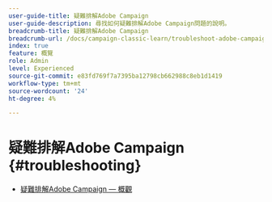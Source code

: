 ```yaml
---
user-guide-title: 疑難排解Adobe Campaign
user-guide-description: 尋找如何疑難排解Adobe Campaign問題的說明。
breadcrumb-title: 疑難排解Adobe Campaign
breadcrumb-url: /docs/campaign-classic-learn/troubleshoot-adobe-campaign/overview.html
index: true
feature: 概覽
role: Admin
level: Experienced
source-git-commit: e83fd769f7a7395ba12798cb662988c8eb1d1419
workflow-type: tm+mt
source-wordcount: '24'
ht-degree: 4%

---
```



# 疑難排解Adobe Campaign {#troubleshooting}

+ [疑難排解Adobe Campaign — 概觀](help/troubleshoot-adobe-campaign/overview.md)
